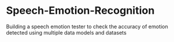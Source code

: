 # Speech-Emotion-Recognition
Building a speech emotion tester to check the accuracy of emotion detected using multiple data models and datasets
